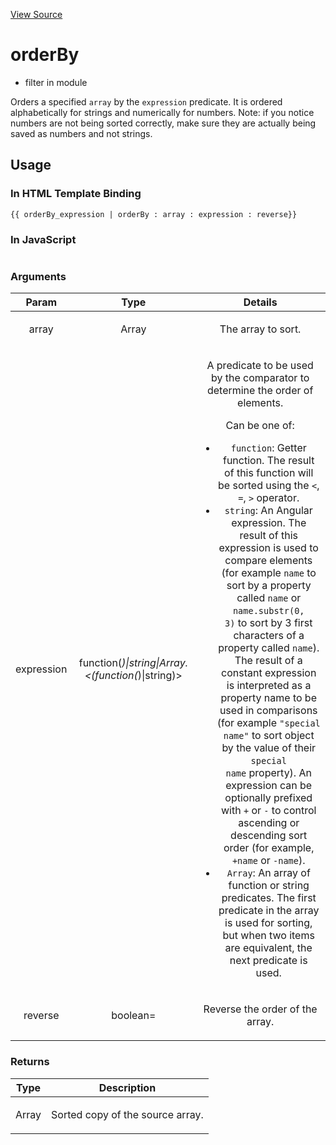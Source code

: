 

[View Source](http://github.com///tree/master/#L15443)



# orderBy



* filter in module []()






Orders a specified `array` by the `expression` predicate. It is ordered alphabetically
for strings and numerically for numbers. Note: if you notice numbers are not being sorted
correctly, make sure they are actually being saved as numbers and not strings.








## Usage
### In HTML Template Binding

```
{{ orderBy_expression | orderBy : array : expression : reverse}}
```


### In JavaScript
```$filter('orderBy')(array, expression, reverse)
```



### Arguments

| Param | Type | Details |
| :--: | :--: | :--: |
| array | Array | <p>The array to sort.</p>  |
| expression | function(*)&#124;string&#124;Array.<(function(*)&#124;string)> | <p>A predicate to be used by the comparator to determine the order of elements.</p> <p>   Can be one of:</p> <ul> <li><code>function</code>: Getter function. The result of this function will be sorted using the <code>&lt;</code>, <code>=</code>, <code>&gt;</code> operator.</li> <li><code>string</code>: An Angular expression. The result of this expression is used to compare elements (for example <code>name</code> to sort by a property called <code>name</code> or <code>name.substr(0, 3)</code> to sort by 3 first characters of a property called <code>name</code>). The result of a constant expression is interpreted as a property name to be used in comparisons (for example <code>&quot;special name&quot;</code> to sort object by the value of their <code>special name</code> property). An expression can be optionally prefixed with <code>+</code> or <code>-</code> to control ascending or descending sort order (for example, <code>+name</code> or <code>-name</code>).</li> <li><code>Array</code>: An array of function or string predicates. The first predicate in the array is used for sorting, but when two items are equivalent, the next predicate is used.</li> </ul>  |
| reverse | boolean= | <p>Reverse the order of the array.</p>  |

### Returns

| Type | Description |
| :--: | :--: |
| Array | <p>Sorted copy of the source array.</p>  |




